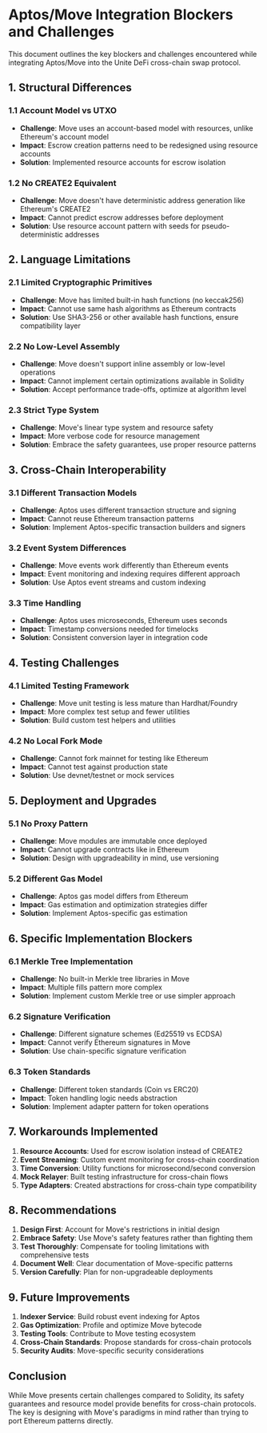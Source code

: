 # Aptos/Move Integration Blockers and Challenges

This document outlines the key blockers and challenges encountered while integrating Aptos/Move into the Unite DeFi cross-chain swap protocol.

## 1. Structural Differences

### 1.1 Account Model vs UTXO
- **Challenge**: Move uses an account-based model with resources, unlike Ethereum's account model
- **Impact**: Escrow creation patterns need to be redesigned using resource accounts
- **Solution**: Implemented resource accounts for escrow isolation

### 1.2 No CREATE2 Equivalent
- **Challenge**: Move doesn't have deterministic address generation like Ethereum's CREATE2
- **Impact**: Cannot predict escrow addresses before deployment
- **Solution**: Use resource account pattern with seeds for pseudo-deterministic addresses

## 2. Language Limitations

### 2.1 Limited Cryptographic Primitives
- **Challenge**: Move has limited built-in hash functions (no keccak256)
- **Impact**: Cannot use same hash algorithms as Ethereum contracts
- **Solution**: Use SHA3-256 or other available hash functions, ensure compatibility layer

### 2.2 No Low-Level Assembly
- **Challenge**: Move doesn't support inline assembly or low-level operations
- **Impact**: Cannot implement certain optimizations available in Solidity
- **Solution**: Accept performance trade-offs, optimize at algorithm level

### 2.3 Strict Type System
- **Challenge**: Move's linear type system and resource safety
- **Impact**: More verbose code for resource management
- **Solution**: Embrace the safety guarantees, use proper resource patterns

## 3. Cross-Chain Interoperability

### 3.1 Different Transaction Models
- **Challenge**: Aptos uses different transaction structure and signing
- **Impact**: Cannot reuse Ethereum transaction patterns
- **Solution**: Implement Aptos-specific transaction builders and signers

### 3.2 Event System Differences
- **Challenge**: Move events work differently than Ethereum events
- **Impact**: Event monitoring and indexing requires different approach
- **Solution**: Use Aptos event streams and custom indexing

### 3.3 Time Handling
- **Challenge**: Aptos uses microseconds, Ethereum uses seconds
- **Impact**: Timestamp conversions needed for timelocks
- **Solution**: Consistent conversion layer in integration code

## 4. Testing Challenges

### 4.1 Limited Testing Framework
- **Challenge**: Move unit testing is less mature than Hardhat/Foundry
- **Impact**: More complex test setup and fewer utilities
- **Solution**: Build custom test helpers and utilities

### 4.2 No Local Fork Mode
- **Challenge**: Cannot fork mainnet for testing like Ethereum
- **Impact**: Cannot test against production state
- **Solution**: Use devnet/testnet or mock services

## 5. Deployment and Upgrades

### 5.1 No Proxy Pattern
- **Challenge**: Move modules are immutable once deployed
- **Impact**: Cannot upgrade contracts like in Ethereum
- **Solution**: Design with upgradeability in mind, use versioning

### 5.2 Different Gas Model
- **Challenge**: Aptos gas model differs from Ethereum
- **Impact**: Gas estimation and optimization strategies differ
- **Solution**: Implement Aptos-specific gas estimation

## 6. Specific Implementation Blockers

### 6.1 Merkle Tree Implementation
- **Challenge**: No built-in Merkle tree libraries in Move
- **Impact**: Multiple fills pattern more complex
- **Solution**: Implement custom Merkle tree or use simpler approach

### 6.2 Signature Verification
- **Challenge**: Different signature schemes (Ed25519 vs ECDSA)
- **Impact**: Cannot verify Ethereum signatures in Move
- **Solution**: Use chain-specific signature verification

### 6.3 Token Standards
- **Challenge**: Different token standards (Coin vs ERC20)
- **Impact**: Token handling logic needs abstraction
- **Solution**: Implement adapter pattern for token operations

## 7. Workarounds Implemented

1. **Resource Accounts**: Used for escrow isolation instead of CREATE2
2. **Event Streaming**: Custom event monitoring for cross-chain coordination
3. **Time Conversion**: Utility functions for microsecond/second conversion
4. **Mock Relayer**: Built testing infrastructure for cross-chain flows
5. **Type Adapters**: Created abstractions for cross-chain type compatibility

## 8. Recommendations

1. **Design First**: Account for Move's restrictions in initial design
2. **Embrace Safety**: Use Move's safety features rather than fighting them
3. **Test Thoroughly**: Compensate for tooling limitations with comprehensive tests
4. **Document Well**: Clear documentation of Move-specific patterns
5. **Version Carefully**: Plan for non-upgradeable deployments

## 9. Future Improvements

1. **Indexer Service**: Build robust event indexing for Aptos
2. **Gas Optimization**: Profile and optimize Move bytecode
3. **Testing Tools**: Contribute to Move testing ecosystem
4. **Cross-Chain Standards**: Propose standards for cross-chain protocols
5. **Security Audits**: Move-specific security considerations

## Conclusion

While Move presents certain challenges compared to Solidity, its safety guarantees and resource model provide benefits for cross-chain protocols. The key is designing with Move's paradigms in mind rather than trying to port Ethereum patterns directly.